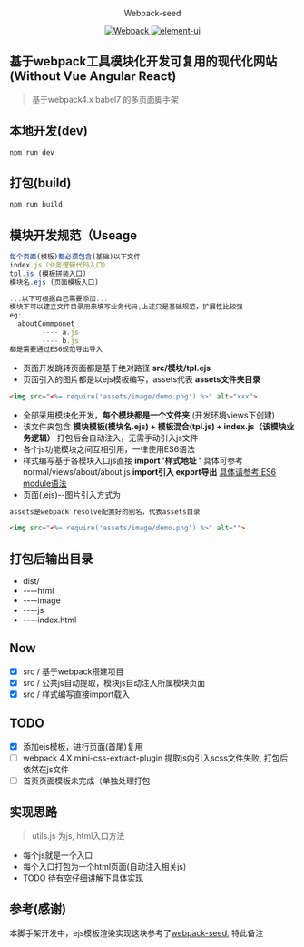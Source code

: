 <p align="center">
  Webpack-seed
</p>

<p align="center">
	<a href="https://webpack.js.org/">
		<img src="https://img.shields.io/badge/webpack-4.20.2-brightgreen.svg" alt="Webpack">
	</a>
	<a href="https://babeljs.io/">
		<img src="https://img.shields.io/badge/babel-7.1.2-brightgreen.svg" alt="element-ui">
	</a>
</p>

## 基于webpack工具模块化开发可复用的现代化网站(Without Vue Angular React)

> 基于webpack4.x babel7 的多页面脚手架

## 本地开发(dev)
```js
npm run dev
```

## 打包(build)
```js
npm run build
```
## 模块开发规范（Useage
```js
每个页面(模板)都必须包含(基础)以下文件
index.js（业务逻辑代码入口）
tpl.js (模板拼装入口)
模块名.ejs (页面模板入口)

...以下可根据自己需要添加...
模块下可以建立文件目录用来填写业务代码,上述只是基础规范，扩展性比较强
eg:
  aboutCommponet
        ---- a.js
        ---- b.js
都是需要通过ES6规范导出导入
```
* 页面开发跳转页面都是基于绝对路径 **src/模块/tpl.ejs**
* 页面引入的图片都是以ejs模板编写，assets代表 **assets文件夹目录**
```html
<img src="<%= require('assets/image/demo.png') %>" alt="xxx">
```
* 全部采用模块化开发，**每个模块都是一个文件夹** (开发环境views下创建)
* 该文件夹包含 **模块模板(模块名.ejs) + 模板混合(tpl.js) + index.js（该模块业务逻辑）** 打包后会自动注入，无需手动引入js文件
* 各个js功能模块之间互相引用，一律使用ES6语法
* 样式编写基于各模块入口js直接 **import '样式地址 '** 具体可参考normal/views/about/about.js **import引入 export导出** [具体请参考 ES6 module语法](http://es6.ruanyifeng.com/#docs/module)
* 页面(.ejs)--图片引入方式为
```html
assets是webpack resolve配置好的别名，代表assets目录

<img src="<%= require('assets/image/demo.png') %>" alt="">

```

## 打包后输出目录

* dist/
* ----html
* ----image
* ----js
* ----index.html

## Now
- [x] src / 基于webpack搭建项目
- [x] src / 公共js自动提取，模块js自动注入所属模块页面
- [x] src / 样式编写直接import载入

## TODO
- [x] 添加ejs模板，进行页面(首尾)复用
- [ ] webpack 4.X mini-css-extract-plugin 提取js内引入scss文件失败, 打包后依然在js文件
- [ ] 首页页面模板未完成（单独处理打包

## 实现思路

> utils.js 为js, html入口方法

* 每个js就是一个入口
* 每个入口打包为一个html页面(自动注入相关js)
* TODO 待有空仔细讲解下具体实现
## 参考(感谢)

本脚手架开发中，ejs模板渲染实现这块参考了[webpack-seed](https://github.com/Array-Huang/webpack-seed), 特此备注